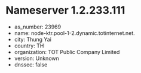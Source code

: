 # Nameserver 1.2.233.111

* as_number: 23969
* name: node-ktr.pool-1-2.dynamic.totinternet.net.
* city: Thung Yai
* country: TH
* organization: TOT Public Company Limited
* version: Unknown
* dnssec: false
